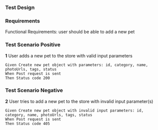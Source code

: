 ### Test Design

### Requirements

Functional Requirements: user should be able to add a new pet

### Test Scenario Positive

**1** User adds a new pet to the store with valid input parameters
```gherkin
Given Create new pet object with parameters: id, category, name, photoUrls, tags, status
When Post request is sent
Then Status code 200
```
### Test Scenario Negative
**2** User tries to add a new pet to the store with invalid input parameter(s)
```gherkin
Given Create new pet object with invalid input parameters: id, category, name, photoUrls, tags, status
When Post request is sent
Then Status code 405
```
